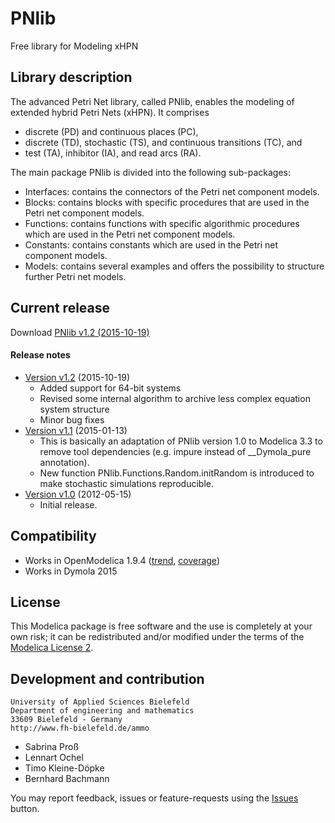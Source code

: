 # PNlib
Free library for Modeling xHPN

## Library description

The advanced Petri Net library, called PNlib, enables the modeling of extended hybrid Petri Nets (xHPN). It comprises
 * discrete (PD) and continuous places (PC),
 * discrete (TD), stochastic (TS), and continuous transitions (TC), and
 * test (TA), inhibitor (IA), and read arcs (RA).

The main package PNlib is divided into the following sub-packages:

 * Interfaces: contains the connectors of the Petri net component models.
 * Blocks: contains blocks with specific procedures that are used in the Petri net component models.
 * Functions: contains functions with specific algorithmic procedures which are used in the Petri net component models.
 * Constants: contains constants which are used in the Petri net component models.
 * Models: contains several examples and offers the possibility to structure further Petri net models.

## Current release

Download [PNlib v1.2 (2015-10-19)](../../archive/v1.2.zip)

#### Release notes

* [Version v1.2](../../archive/v1.2.zip) (2015-10-19)
  * Added support for 64-bit systems
  * Revised some internal algorithm to archive less complex equation system structure
  * Minor bug fixes
* [Version v1.1](../../archive/v1.1.zip) (2015-01-13)
  * This is basically an adaptation of PNlib version 1.0 to Modelica 3.3 to remove tool dependencies (e.g. impure instead of __Dymola_pure annotation).
  * New function PNlib.Functions.Random.initRandom is introduced to make stochastic simulations reproducible.
* [Version v1.0](../../archive/v1.0.zip) (2012-05-15)
  * Initial release.

## Compatibility

* Works in OpenModelica 1.9.4 ([trend](https://test.openmodelica.org/libraries/history/PNlib-trend.svg), [coverage](https://test.openmodelica.org/libraries/PNlib/BuildModelRecursive.html))
* Works in Dymola 2015

## License

This Modelica package is free software and the use is completely at your own risk;
it can be redistributed and/or modified under the terms of the [Modelica License 2](https://modelica.org/licenses/ModelicaLicense2).

## Development and contribution
    University of Applied Sciences Bielefeld
    Department of engineering and mathematics
    33609 Bielefeld - Germany
    http://www.fh-bielefeld.de/ammo
* Sabrina Pro&szlig;
* Lennart Ochel
* Timo Kleine-Döpke
* Bernhard Bachmann

You may report feedback, issues or feature-requests using the [Issues](../../issues) button.
